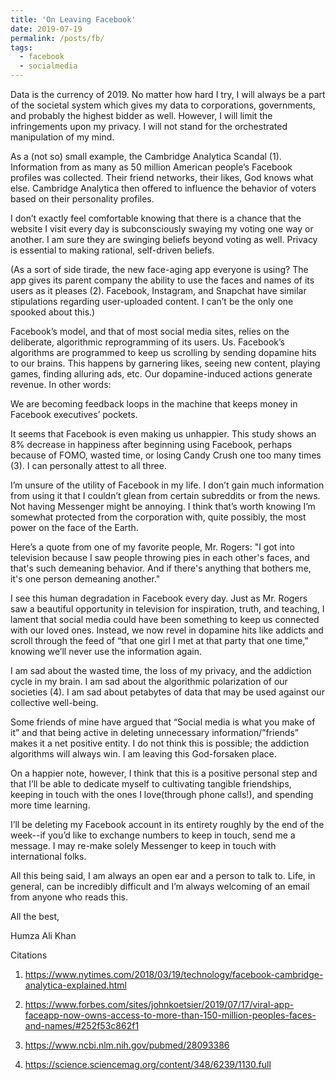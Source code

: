 ```yaml
---
title: 'On Leaving Facebook'
date: 2019-07-19
permalink: /posts/fb/
tags:
  - facebook
  - socialmedia
---
```


Data is the currency of 2019. No matter how hard I try, I will always be a part of the societal system which gives my data to corporations, governments, and probably the highest bidder as well. However, I will limit the infringements upon my privacy. I will not stand for the orchestrated manipulation of my mind.

As a (not so) small example, the Cambridge Analytica Scandal (1). Information from as many as 50 million American people’s Facebook profiles was collected. Their friend networks, their likes, God knows what else. Cambridge Analytica then offered to influence the behavior of voters based on their personality profiles.

I don’t exactly feel comfortable knowing that there is a chance that the website I visit every day is subconsciously swaying my voting one way or another. I am sure they are swinging beliefs beyond voting as well. Privacy is essential to making rational, self-driven beliefs.

(As a sort of side tirade, the new face-aging app everyone is using? The app gives its parent company the ability to use the faces and names of its users as it pleases (2). Facebook, Instagram, and Snapchat have similar stipulations regarding user-uploaded content. I can’t be the only one spooked about this.)

Facebook’s model, and that of most social media sites, relies on the deliberate, algorithmic reprogramming of its users. Us. Facebook’s algorithms are programmed to keep us scrolling by sending dopamine hits to our brains. This happens by garnering likes, seeing new content, playing games, finding alluring ads, etc. Our dopamine-induced actions generate revenue. In other words:

We are becoming feedback loops in the machine that keeps money in Facebook executives’ pockets.

It seems that Facebook is even making us unhappier. This study shows an 8% decrease in happiness after beginning using Facebook, perhaps because of FOMO, wasted time, or losing Candy Crush one too many times (3). I can personally attest to all three.

I’m unsure of the utility of Facebook in my life. I don’t gain much information from using it that I couldn’t glean from certain subreddits or from the news. Not having Messenger might be annoying. I think that’s worth knowing I’m somewhat protected from the corporation with, quite possibly, the most power on the face of the Earth.

Here’s a quote from one of my favorite people, Mr. Rogers: "I got into television because I saw people throwing pies in each other's faces, and that's such demeaning behavior. And if there's anything that bothers me, it's one person demeaning another."

I see this human degradation in Facebook every day. Just as Mr. Rogers saw a beautiful opportunity in television for inspiration, truth, and teaching, I lament that social media could have been something to keep us connected with our loved ones. Instead, we now revel in dopamine hits like addicts and scroll through the feed of “that one girl I met at that party that one time,” knowing we’ll never use the information again.

I am sad about the wasted time, the loss of my privacy, and the addiction cycle in my brain. I am sad about the algorithmic polarization of our societies (4). I am sad about petabytes of data that may be used against our collective well-being.

Some friends of mine have argued that “Social media is what you make of it” and that being active in deleting unnecessary information/”friends” makes it a net positive entity. I do not think this is possible; the addiction algorithms will always win. I am leaving this God-forsaken place.

On a happier note, however, I think that this is a positive personal step and that I’ll be able to dedicate myself to cultivating tangible friendships, keeping in touch with the ones I love(through phone calls!), and spending more time learning.

I’ll be deleting my Facebook account in its entirety roughly by the end of the week--if you’d like to exchange numbers to keep in touch, send me a message. I may re-make solely Messenger to keep in touch with international folks.

All this being said, I am always an open ear and a person to talk to. Life, in general, can be incredibly difficult and I’m always welcoming of an email from anyone who reads this.

All the best,

Humza Ali Khan

Citations

1) https://www.nytimes.com/2018/03/19/technology/facebook-cambridge-analytica-explained.html

2) https://www.forbes.com/sites/johnkoetsier/2019/07/17/viral-app-faceapp-now-owns-access-to-more-than-150-million-peoples-faces-and-names/#252f53c862f1

3) https://www.ncbi.nlm.nih.gov/pubmed/28093386

4) https://science.sciencemag.org/content/348/6239/1130.full

